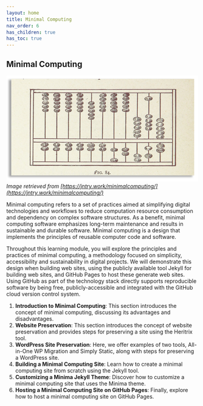 ```yaml
---
layout: home
title: Minimal Computing
nav_order: 6
has_children: true
has_toc: true
---
```


## Minimal Computing

![minimal_computing_intro_image](assets/img/minimal_computing_intro_image.png) 
_Image retrieved from [https://jntry.work/minimalcomputing/](https://jntry.work/minimalcomputing/)_

Minimal computing refers to a set of practices aimed at simplifying digital technologies and workflows to reduce computation resource consumption and dependency on complex software structures. As a benefit, minimal computing software emphasizes long-term maintenance and results in sustainable and durable software. Minimal computing is a design that implements the principles of reusable computer code and software. 

Throughout this learning module, you will explore the principles and practices of minimal computing, a methodology focused on simplicity, accessibility and sustainability in digital projects. We will demonstrate this design when building web sites, using the publicly available tool Jekyll for building web sites, and GitHub Pages to host these generate web sites. Using GitHub as part of the technology stack directly supports reproducible software by being free, publicly-accessible and integrated with the GitHub cloud version control system.

1. **Introduction to Minimal Computing**: This section introduces the concept of minimal computing, discussing its advantages and disadvantages.
2. **Website Preservation**: This section introduces the concept of website preservation and provides steps for preserving a site using the Heritrix tool.
3. **WordPress Site Preservation**: Here, we offer examples of two tools, All-in-One WP Migration and Simply Static, along with steps for preserving a WordPress site.
4. **Building a Minimal Computing Site**: Learn how to create a minimal computing site from scratch using the Jekyll tool.
5. **Customizing a Minima Jekyll Theme**: Discover how to customize a minimal computing site that uses the Minima theme.
6. **Hosting a Minimal Computing Site on GitHub Pages**: Finally, explore how to host a minimal computing site on GitHub Pages.
